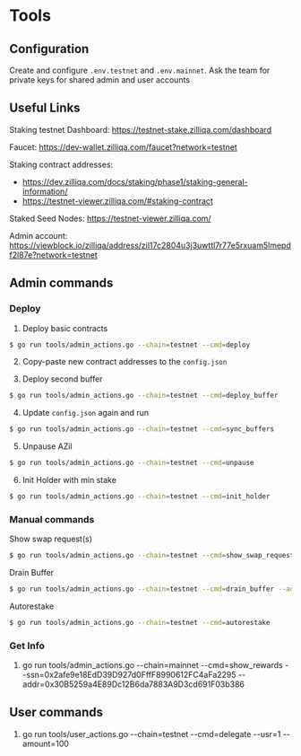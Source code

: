 # Tools

## Configuration

Create and configure `.env.testnet` and `.env.mainnet`. Ask the team for private keys for shared admin and user accounts

## Useful Links

Staking testnet Dashboard:
https://testnet-stake.zilliqa.com/dashboard

Faucet:
https://dev-wallet.zilliqa.com/faucet?network=testnet

Staking contract addresses:
* https://dev.zilliqa.com/docs/staking/phase1/staking-general-information/
* https://testnet-viewer.zilliqa.com/#staking-contract

Staked Seed Nodes:
https://testnet-viewer.zilliqa.com/

Admin account:
https://viewblock.io/zilliqa/address/zil17c2804u3j3uwttl7r77e5rxuam5lmepdf2l87e?network=testnet

## Admin commands

### Deploy

1. Deploy basic contracts

```sh
$ go run tools/admin_actions.go --chain=testnet --cmd=deploy
```

2. Copy-paste new contract addresses to the `config.json`

3. Deploy second buffer

```sh
$ go run tools/admin_actions.go --chain=testnet --cmd=deploy_buffer
```

4. Update `config.json` again and run

```sh
$ go run tools/admin_actions.go --chain=testnet --cmd=sync_buffers
```

5. Unpause AZil

```sh
$ go run tools/admin_actions.go --chain=testnet --cmd=unpause
```

6. Init Holder with min stake

```sh
$ go run tools/admin_actions.go --chain=testnet --cmd=init_holder
```

### Manual commands

Show swap request(s)

```sh
$ go run tools/admin_actions.go --chain=testnet --cmd=show_swap_requests
```

Drain Buffer

```sh
$ go run tools/admin_actions.go --chain=testnet --cmd=drain_buffer --addr=<buffer addr>
```


Autorestake

```sh
$ go run tools/admin_actions.go --chain=testnet --cmd=autorestake
```

### Get Info

1. go run tools/admin_actions.go --chain=mainnet --cmd=show_rewards --ssn=0x2afe9e18EdD39D927d0FffF8990612FC4aFa2295 --addr=0x30B5259a4E89Dc12B6da7883A9D3cd691F03b386

## User commands

1. go run tools/user_actions.go --chain=testnet --cmd=delegate --usr=1 --amount=100
